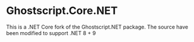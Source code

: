 # Ghostscript.Core.NET

This is a .NET Core fork of the Ghostscript.NET package. The source have been
modified to support .NET 8 + 9